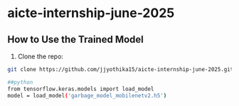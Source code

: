 # aicte-internship-june-2025

## How to Use the Trained Model

1. Clone the repo:
```bash
git clone https://github.com/jjyothika15/aicte-internship-june-2025.git

##python
from tensorflow.keras.models import load_model
model = load_model('garbage_model_mobilenetv2.h5')
